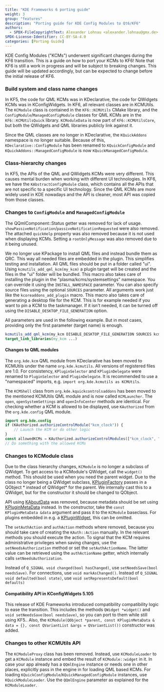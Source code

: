 ```yaml
---
title: "KDE Frameworks 6 porting guide"
weight: 3
group: "features"
description: "Porting guide for KDE Config Modules to Qt6/KF6"
authors:
  - SPDX-FileCopyrightText: Alexander Lohnau <alexander.lohnau@gmx.de>
SPDX-License-Identifier: CC-BY-SA-4.0
categories: [Porting Guide]
---
```


KDE Config Modules ("KCMs") underwent significant changes during the KF6 transition.
This is a guide on how to port your KCMs to KF6!
Note that KF6 is still a work in progress and will be subject to breaking changes.
This guide will be updated accordingly, but can be expected to change before the
initial release of KF6.

### Build system and class name changes
In KF5, the code for QML KCMs was in KDeclarative, the code for QWidgets KCMs was in KConfigWidgets.
In KF6, all relevant classes are in KCMUtils.
The `KCModule` class is contained in the `KF6::KCMUtils` CMake library, and the `ConfigModule`/`ManagedConfigModule` classes for QML KCMs are in the
`KF6::KCMUtilsQuick` library. `KCModuleData` is now part of `KF6::KCMUtilsCore`,
but both the QWidgets and QML libraries publicly link against it.

Since the QML classes are no longer in KDeclarative, the `KQuickAddons` namespace is no longer suitable.
Because of this, `KDeclarative::ConfigModule` has been renamed to `KQuickConfigModule` and `KQuickAddons::ManagedConfigModule` is now `KQuickManagedConfigModule`.

### Class-hierarchy changes
In KF5, the APIs of the QML and QWidgets KCMs were very different. This causes mental burden when working with different UI technologies.
In KF6, we have the `KAbstractConfigModule` class, which contains all the APIs that are not specific to a specific UI technology.
Since the QML KCMs are more widely used in KDE nowadays and the API is cleaner, most API was copied from those classes.

### Changes to `ConfigModule` and `ManagedConfigModule`
The QQmlComponent::Status getter was removed for lack of usage. `showPassiveNotification`/`passiveNotificationRequested` were also removed.
The attached `quickHelp` property was also removed because it is not used when displaying KCMs.
Setting a `rootOnlyMessage` was also removed due to it being unused.

We no longer use KPackage to install QML files and instead bundle them as QRC.
This way all needed files are embedded in the plugin. This simplifies testing and installation.
All QML files should be put in a folder called "ui". Using `kcmutils_add_qml_kcm(my_kcm)` a plugin target will be created and the files in the "ui" folder will be bundled.
This macro also takes care of installing the plugin in the "plasma/kcms/systemsettings" namespace. You can override it using the `INSTALL_NAMESPACE` parameter.
You can also specify source files using the optional `SOURCES` parameter. All arguments work just like the `kcoreaddons_add_plugin` macro.
This macro also takes care of generating a desktop file for the KCM. This is for example needed if you want to pin a KCM to the taskmanager.
If it isn't needed, it can be turned off using the `DISABLE_DESKTOP_FILE_GENERATION` option.

All parameters are used in the following example. But in most cases, providing only the first parameter (target name) is enough.
```cmake
kcmutils_add_qml_kcm(my_kcm DISABLE_DESKTOP_FILE_GENERATION SOURCES kcm.coo INSTALL_NAMESPACE plasma/kcms/kinfocenter)
target_link_libraries(my_kcm ...)
```

#### Changes to QML modules
The `org.kde.kcm` QML module from KDeclarative has been moved to KCMUtils under the name `org.kde.kcmutils`.
All versions of registered files are 1.0. For consistency, `KPluginSelector` and `KPluginDelegate` were renamed to `PluginSelector` and `PluginDelegate`.
It is recommended to use a "namespaced" imports, e.g. `import org.kde.kcmutils as KCMUtils`.

The `KCMShell` class from `org.kde.kquickcontrolsaddons` has been moved to the mentioned KCMUtils QML module and is now called `KCMLauncher`.
The `open`, `openSystemSettings` and `openInfoCenter` methods are identical.
For checking whether a KCM is allowed to be displayed, use `KAuthorized` from the `org.kde.config` QML module.

```qml
import org.kde.config
if (KAuthorized.authorizeControlModule("kcm_clock")) {
    // Launch the KCM or do other logic
}
const allowedKCMs = KAuthorized.authorizeControlModules(["kcm_clock", "kcm_icons"])
// Do something with the allowed KCMs
```

### Changes to KCModule class
Due to the class hierarchy changes, `KCModule` is no longer a subclass of QWidget. To get access to a KCModule's QWidget, call the `widget()` method.
This should be used when you need the parent widget.
Due to the class no longer being a QWidget subclass, [KPluginFactory](docs:kcoreaddons;KPluginFactory) passes in a QObject * instead of QWidget* for the parent.
We internally cast this to a QWidget, but for the constructor it should be changed to QObject.

API using [KAboutData](docs:kcoreaddons;KAboutData) was removed, because metadata should be set using [KPluginMetaData](docs:kcoreaddons;KPluginMetaData) instead.
In the constructor, take the `const KPluginMetaData &data` argument and pass it to the `KCModule` baseclass.
For plugins embedded in e.g. a [KPluginWidget](docs:kcmutils;KPluginWidget), this can be omitted.

The `setAuthAction` and `authAction` methods where removed, because you should take care of creating the `KAuth::Action` manually.
In the relevant methods you should execute the action.
To signal that the KCM requires administrative privileges when saving changes, use the `setNeedsAuthorization` method or set the `setAuthActionName`.
The latter value can be retrieved using the `authActionName` getter, which internally calls `setNeedsAuthorization`.

Instead of `Q_SIGNAL void changed(bool hasChanged)`, use `setNeedsSave(bool needsSave)`. For connections, use `void markAsChanged()`.
Instead of `Q_SIGNAL void defaulted(bool state)`, use `void setRepresentsDefault(bool defaults)`

#### Compatibility API in KConfigWidgets 5.105
This release of KDE Frameworks introduced compatibility compatibility logic to ease the transition.
This includes the methods `QWidget *widget()` and `void setNeedsSave(bool needsSave)`, so you can port to them while still using KF5..
Also, the `KCModule(QObject *parent, const KPluginMetaData & data = {}, const QVariantList &args = QVariantList())` constructor was added.

### Changes to other KCMUtils API
The `KCModuleProxy` class has been removed. Instead, use `KCModuleLoader` to get a `KCModule` instance and embed the result of `KCModule::widget` in it.
In case your app already has a `QQmlEngine` instance or needs one in other places, explicitly pass in the engine in for loading QML based KCMs.
For loading `KQuickConfigModule`/`KQuickManagedConfigModule` instances, use `KQuickModuleLoader`.
Use the `QQmlEngine` parameter as explained for the `KCModuleLoader`.

